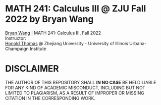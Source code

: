 # MATH 241: Calculus Ⅲ @ ZJU Fall 2022 by Bryan Wang
[Bryan Wang](https://github.com/Wang-Boyao) | MATH 241: Calculus Ⅲ, Fall 2022  
Instructor:   
[Honold Thomas](https://zjui.intl.zju.edu.cn/node/775) @ Zhejiang University - University of Illinois Urbana-Champaign Institute 

# DISCLAIMER
THE AUTHOR OF THIS REPOSITORY SHALL **IN NO CASE** BE HELD LIABLE FOR ANY KIND OF ACADEMIC MISCONDUCT, INCLUDING BUT NOT LIMITED TO PLAGIARISM, AS A RESULT OF IMPROPER OR MISSING CITATION IN THE CORRESPONDING WORK.
